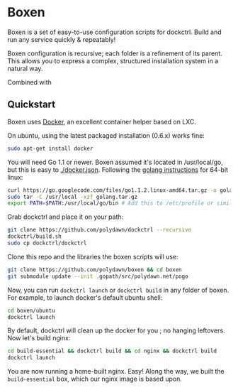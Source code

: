 # Boxen

Boxen is a set of easy-to-use configuration scripts for dockctrl.
Build and run any service quickly & repeatably!

Boxen configuration is recursive; each folder is a refinement of its parent.
This allows you to express a complex, structured installation system in a natural way.

Combined with

## Quickstart

Boxen uses [Docker](http://www.docker.io/), an excellent container helper based on LXC.

On ubuntu, using the latest packaged installation (0.6.x) works fine:
```bash
sudo apt-get install docker
```

You will need Go 1.1 or newer. Boxen assumed it's located in /usr/local/go, but this is easy to [./docker.json](configure).
Following the [golang instructions](http://golang.org/doc/install#bsd_linux) for 64-bit linux:

```bash
curl https://go.googlecode.com/files/go1.1.2.linux-amd64.tar.gz -o golang.tar.gz
sudo tar -C /usr/local -xzf golang.tar.gz
export PATH=$PATH:/usr/local/go/bin # Add this to /etc/profile or similar
```

Grab dockctrl and place it on your path:
```bash
git clone https://github.com/polydawn/dockctrl --recursive
dockctrl/build.sh
sudo cp dockctrl/dockctrl
```

Clone this repo and the libraries the boxen scripts will use:

```bash
git clone https://github.com/polydawn/boxen && cd boxen
git submodule update --init .gopath/src/polydawn.net/pogo
```

Now, you can run `dockctrl launch` or `dockctrl build` in any folder of boxen.
For example, to launch docker's default ubuntu shell:

```bash
cd boxen/ubuntu
dockctrl launch
```

By default, dockctrl will clean up the docker for you ; no hanging leftovers.
Now let's build nginx:

```bash
cd build-essential && dockctrl build && cd nginx && dockctrl build
dockctrl launch
```

You are now running a home-built nginx. Easy!
Along the way, we built the `build-essential` box, which our nginx image is based upon.

